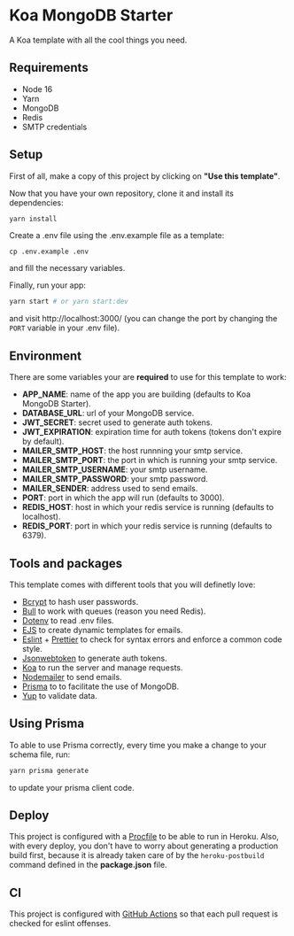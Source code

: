 # Koa MongoDB Starter

A Koa template with all the cool things you need.

## Requirements
* Node 16
* Yarn
* MongoDB
* Redis
* SMTP credentials

## Setup
First of all, make a copy of this project by clicking on **"Use this template"**.

Now that you have your own repository, clone it and install its dependencies:
```bash
yarn install
```

Create a .env file using the .env.example file as a template:
```
cp .env.example .env
```
and fill the necessary variables.

Finally, run your app:
```bash
yarn start # or yarn start:dev
```
and visit http://localhost:3000/ (you can change the port by changing the `PORT` variable in your .env file).

## Environment
There are some variables your are **required** to use for this template to work:
* **APP_NAME**: name of the app you are building (defaults to Koa MongoDB Starter).
* **DATABASE_URL**: url of your MongoDB service.
* **JWT_SECRET**: secret used to generate auth tokens.
* **JWT_EXPIRATION**: expiration time for auth tokens (tokens don't expire by default).
* **MAILER_SMTP_HOST**: the host runnning your smtp service.
* **MAILER_SMTP_PORT**: the port in which is running your smtp service.
* **MAILER_SMTP_USERNAME**: your smtp username.
* **MAILER_SMTP_PASSWORD**: your smtp password.
* **MAILER_SENDER**: address used to send emails.
* **PORT**: port in which the app will run (defaults to 3000).
* **REDIS_HOST**: host in which your redis service is running (defaults to localhost).
* **REDIS_PORT**: port in which your redis service is running (defaults to 6379).

## Tools and packages
This template comes with different tools that you will definetly love:
* [Bcrypt](https://github.com/kelektiv/node.bcrypt.js) to hash user passwords.
* [Bull](https://github.com/OptimalBits/bull) to work with queues (reason you need Redis).
* [Dotenv](https://github.com/motdotla/dotenv) to read .env files.
* [EJS](https://github.com/mde/ejs) to create dynamic templates for emails.
* [Eslint](https://eslint.org/) + [Prettier](https://prettier.io/) to check for syntax errors and enforce a common code style.
* [Jsonwebtoken](https://github.com/auth0/node-jsonwebtoken) to generate auth tokens.
* [Koa](https://koajs.com/) to run the server and manage requests.
* [Nodemailer](https://nodemailer.com/about/) to send emails.
* [Prisma](https://www.prisma.io/) to to facilitate the use of MongoDB.
* [Yup](https://github.com/jquense/yup) to validate data.

## Using Prisma

To able to use Prisma correctly, every time you make a change to your schema file, run:
```bash
yarn prisma generate
````
to update your prisma client code.

## Deploy
This project is configured with a [Procfile](./Procfile) to be able to run in Heroku. Also, with every deploy, you don't have to worry about generating a production build first, because it is already taken care of by the `heroku-postbuild` command defined in the **package.json** file.

## CI
This project is configured with [GitHub Actions](https://github.com/features/actions) so that each pull request is checked for eslint offenses.

